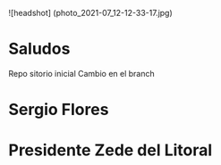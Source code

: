 ![headshot] (photo_2021-07_12-12-33-17.jpg)
# Saludos
Repo sitorio inicial
Cambio en el branch
# Sergio Flores
#  Presidente Zede del Litoral

